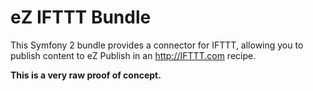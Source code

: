 # eZ IFTTT Bundle

This Symfony 2 bundle provides a connector for IFTTT, allowing you to publish content
to eZ Publish in an http://IFTTT.com recipe.

**This is a very raw proof of concept.**
